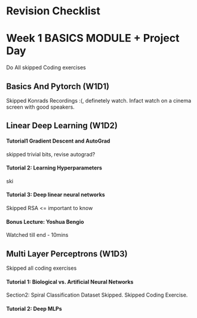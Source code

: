 # Revision Checklist

# Week 1 BASICS MODULE + Project Day 
Do All skipped Coding exercises 

## Basics And Pytorch (W1D1)
Skipped Konrads Recordings :(, definetely watch. Infact watch on a cinema screen with good speakers.

## Linear Deep Learning (W1D2)

#### Tutorial1 Gradient Descent and AutoGrad
skipped trivial bits, revise autograd?

#### Tutorial 2: Learning Hyperparameters
ski

#### Tutorial 3: Deep linear neural networks
Skipped RSA <= important to know

#### Bonus Lecture: Yoshua Bengio
Watched till end - 10mins

## Multi Layer Perceptrons (W1D3)
Skipped all coding exercises

#### Tutorial 1: Biological vs. Artificial Neural Networks
Section2: Spiral Classification Dataset Skipped. Skipped Coding Exercise.
#### Tutorial 2: Deep MLPs
